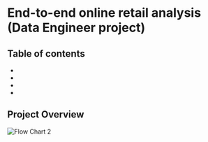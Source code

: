 # End-to-end online retail analysis (Data Engineer project)
## Table of contents
-
-
-
-

## Project Overview
![Flow Chart 2](https://user-images.githubusercontent.com/95965281/192148727-b1acfa5a-c988-46cd-b7b6-38e4fcd288b6.jpg)

